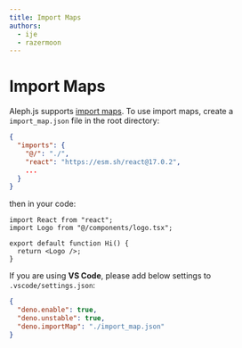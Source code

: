 ```yaml
---
title: Import Maps
authors:
  - ije
  - razermoon
---
```


# Import Maps

Aleph.js supports [import maps](https://github.com/WICG/import-maps). To use
import maps, create a `import_map.json` file in the root directory:

```json
{
  "imports": {
    "@/": "./",
    "react": "https://esm.sh/react@17.0.2",
    ...
  }
}
```

then in your code:

```tsx
import React from "react";
import Logo from "@/components/logo.tsx";

export default function Hi() {
  return <Logo />;
}
```

If you are using **VS Code**, please add below settings to
`.vscode/settings.json`:

```json
{
  "deno.enable": true,
  "deno.unstable": true,
  "deno.importMap": "./import_map.json"
}
```
